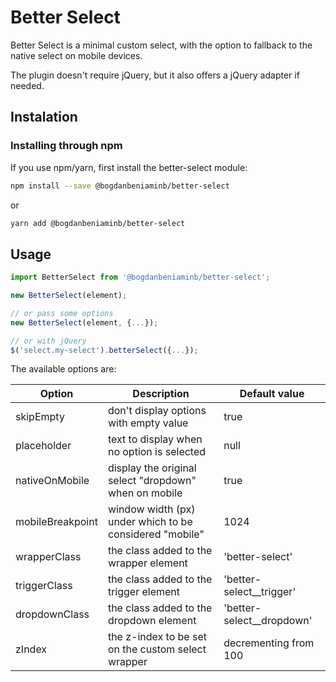 # Better Select

Better Select is a minimal custom select, with the option to fallback to the native select on mobile devices.

The plugin doesn't require jQuery, but it also offers a jQuery adapter if needed.

## Instalation

### Installing through npm

If you use npm/yarn, first install the better-select module:

```bash
npm install --save @bogdanbeniaminb/better-select
```

or

```bash
yarn add @bogdanbeniaminb/better-select
```

## Usage

```js
import BetterSelect from '@bogdanbeniaminb/better-select';

new BetterSelect(element);

// or pass some options
new BetterSelect(element, {...});

// or with jQuery
$('select.my-select').betterSelect({...});
```

The available options are:

| Option           | Description                                             | Default value               |
| ---------------- | ------------------------------------------------------- | --------------------------- |
| skipEmpty        | don't display options with empty value                  | true                        |
| placeholder      | text to display when no option is selected              | null                        |
| nativeOnMobile   | display the original select "dropdown" when on mobile   | true                        |
| mobileBreakpoint | window width (px) under which to be considered "mobile" | 1024                        |
| wrapperClass     | the class added to the wrapper element                  | 'better-select'             |
| triggerClass     | the class added to the trigger element                  | 'better-select\_\_trigger'  |
| dropdownClass    | the class added to the dropdown element                 | 'better-select\_\_dropdown' |
| zIndex           | the z-index to be set on the custom select wrapper      | decrementing from 100       |
